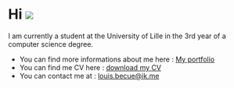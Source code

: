 Hi ![](https://user-images.githubusercontent.com/18350557/176309783-0785949b-9127-417c-8b55-ab5a4333674e.gif)
==============================================================================================================

I am currently a student at the University of Lille in the 3rd year of a computer science degree.
  
* You can find more informations about me here : [My portfolio](https://louisbecue.github.io/portfolio/)
* You can find me CV here : [download my CV](https://louisbecue.github.io/portfolio/doc/CV_stage_Louis_Becue.pdf)
* You can contact me at :  [louis.becue@ik.me](mailto:louis.becue@ik.me)
